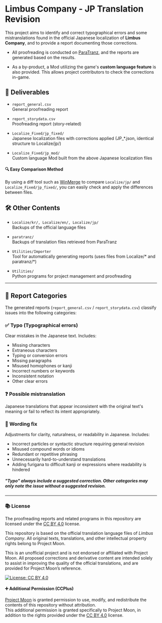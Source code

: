 # Limbus Company - JP Translation Revision

This project aims to identify and correct typographical errors and some mistranslations found in the official Japanese localization of **Limbus Company**, and to provide a report documenting those corrections.

- All proofreading is conducted on [ParaTranz](https://paratranz.cn/projects/14860), and the reports are generated based on the results.

- As a by-product, a Mod utilizing the game's **custom language feature** is also provided. This allows project contributors to check the corrections in-game.

## 📄 Deliverables

- `report_general.csv`  
  General proofreading report

- `report_storydata.csv`  
  Proofreading report (story-related)

- `Localize_Fixed/jp_fixed/`  
  Japanese localization files with corrections applied (JP_*.json, identical structure to Localize/jp/)

- `Localize_Fixed/jp_mod/`  
  Custom language Mod built from the above Japanese localization files
  
#### 🔍 Easy Comparison Method

By using a diff tool such as [WinMerge](https://winmerge.org) to compare `Localize/jp/` and `Localize_Fixed/jp_fixed/`, you can easily check and apply the differences between files.

## 🛠 Other Contents

- `Localize/kr/, Localize/en/, Localize/jp/`  
  Backups of the official language files

- `paratranz/`  
  Backups of translation files retrieved from ParaTranz

- `Utilities/Importer`  
  Tool for automatically generating reports (uses files from Localize/* and paratranz/*)

- `Utilities/`  
  Python programs for project management and proofreading

---

## 📝 Report Categories

The generated reports (`report_general.csv` / `report_storydata.csv`) classify issues into the following categories:

### ✅ Typo (Typographical errors)
Clear mistakes in the Japanese text. Includes:

- Missing characters
- Extraneous characters
- Typing or conversion errors
- Missing paragraphs
- Misused homophones or kanji
- Incorrect numbers or keywords
- Inconsistent notation
- Other clear errors

### ❓ Possible mistranslation
Japanese translations that appear inconsistent with the original text's meaning or fail to reflect its intent appropriately.

### 💬 Wording fix
Adjustments for clarity, naturalness, or readability in Japanese. Includes:

- Incorrect particles or syntactic structure requiring general revision
- Misused compound words or idioms
- Redundant or repetitive phrasing
- Unnecessarily hard-to-understand translations
- Adding furigana to difficult kanji or expressions where readability is hindered

##### "Typo" always include a suggested correction. Other categories may only note the issue without a suggested revision.
---

### 📚 License
The proofreading reports and related programs in this repository are licensed under the [CC BY 4.0](https://creativecommons.org/licenses/by/4.0/) license.

This repository is based on the official translation language files of *Limbus Company*. All original texts, translations, and other intellectual property rights belong to Project Moon.

This is an unofficial project and is not endorsed or affiliated with Project Moon. All proposed corrections and derivative content are intended solely to assist in improving the quality of the official translations, and are provided for Project Moon’s reference.

[![License: CC BY 4.0](https://img.shields.io/badge/License-CC%20BY%204.0-lightgrey.svg)](https://creativecommons.org/licenses/by/4.0/)

#### ➕ Additional Permission (CCPlus)

[Project Moon](https://projectmoon.studio) is granted permission to use, modify, and redistribute the contents of this repository without attribution.  
This additional permission is granted specifically to Project Moon, in addition to the rights provided under the [CC BY 4.0](https://creativecommons.org/licenses/by/4.0/) license.
